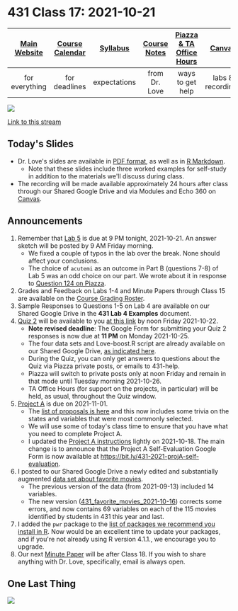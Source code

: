 # 431 Class 17: 2021-10-21

[Main Website](https://thomaselove.github.io/431/) | [Course Calendar](https://thomaselove.github.io/431/calendar.html) | [Syllabus](https://thomaselove.github.io/431-2021-syllabus/) | [Course Notes](https://thomaselove.github.io/431-notes/) | [Piazza & TA Office Hours](https://thomaselove.github.io/431/contact.html) | [Canvas](https://canvas.case.edu) | [Data and Code](https://github.com/THOMASELOVE/431-data)
:-----------: | :--------------: | :----------: | :---------: | :-------------: | :-----------: | :------------:
for everything | for deadlines | expectations | from Dr. Love | ways to get help | labs & recordings | for downloads

![](https://github.com/THOMASELOVE/431-2021/blob/main/classes/class17/images/laderas_2021-10-15a.PNG)

[Link to this stream](https://twitter.com/tladeras/status/1449171307770253314?s=21)

## Today's Slides

- Dr. Love's slides are available in [PDF format](https://github.com/THOMASELOVE/431-2021/blob/main/classes/class17/431-class17-slides.pdf), as well as in [R Markdown](https://github.com/THOMASELOVE/431-2021/blob/main/classes/class17/431-class17-slides.Rmd). 
    - Note that these slides include three worked examples for self-study in addition to the materials we'll discuss during class.
- The recording will be made available approximately 24 hours after class through our Shared Google Drive and via Modules and Echo 360 on [Canvas](https://canvas.case.edu).

## Announcements

1. Remember that [Lab 5](https://github.com/THOMASELOVE/431-2021/tree/main/labs/lab05) is due at 9 PM tonight, 2021-10-21. An answer sketch will be posted by 9 AM Friday morning.
    - We fixed a couple of typos in the lab over the break. None should affect your conclusions.
    - The choice of `acutemi` as an outcome in Part B (questions 7-8) of Lab 5 was an odd choice on our part. We wrote about it in response to [Question 124 on Piazza](https://piazza.com/class/kseogqdhsbk1cr?cid=124).
3. Grades and Feedback on Labs 1-4 and Minute Papers through Class 15 are available on the [Course Grading Roster](https://bit.ly/431-2021-grades).
4. Sample Responses to Questions 1-5 on Lab 4 are available on our Shared Google Drive in the **431 Lab 4 Examples** document.
5. [Quiz 2](https://github.com/THOMASELOVE/431-2021/tree/main/quizzes/quiz2) will be available to you [at this link](https://github.com/THOMASELOVE/431-2021/tree/main/quizzes/quiz2) by noon Friday 2021-10-22.  
    - **Note revised deadline**: The Google Form for submitting your Quiz 2 responses is now due at **11 PM** on Monday 2021-10-25.
    - The four data sets and Love-boost.R script are already available on our Shared Google Drive, [as indicated here](https://github.com/THOMASELOVE/431-2021/tree/main/quizzes/quiz2).
    - During the Quiz, you can only get answers to questions about the Quiz via Piazza private posts, or emails to 431-help.
    - Piazza will switch to private posts only at noon Friday and remain in that mode until Tuesday morning 2021-10-26.
    - TA Office Hours (for support on the projects, in particular) will be held, as usual, throughout the Quiz window.
6. [Project A](https://thomaselove.github.io/431-2021-projectA/) is due on 2021-11-01.
    - The [list of proposals is here](https://github.com/THOMASELOVE/431-2021/blob/main/projectA/proposals.md) and this now includes some trivia on the states and variables that were most commonly selected.
    - We will use some of today's class time to ensure that you have what you need to complete Project A.
    - I updated the [Project A instructions](https://thomaselove.github.io/431-2021-projectA/) lightly on 2021-10-18. The main change is to announce that the Project A Self-Evaluation Google Form is now available at https://bit.ly/431-2021-projA-self-evaluation.
7. I posted to our Shared Google Drive a newly edited and substantially augmented [data set about favorite movies](https://github.com/THOMASELOVE/431-2021/blob/main/classes/movies/README.md#new-and-amplified-data-set).
    - The previous version of the data (from 2021-09-13) included 14 variables. 
    - The new version ([431_favorite_movies_2021-10-16](https://docs.google.com/spreadsheets/u/1/d/1t4668vGN-97284uWbH154LQHmj8p90hkIlafPOjnIcQ/edit?usp=sharing)) corrects some errors, and now contains 69 variables on each of the 115 movies identified by students in 431 this year and last.
8. I added the `pwr` package to the [list of packages we recommend you install in R](https://thomaselove.github.io/431/r_packages.html). Now would be an excellent time to update your packages, and if you're not already using R version 4.1.1., we encourage you to upgrade.
9. Our next [Minute Paper](https://github.com/THOMASELOVE/431-2021/blob/main/minutepapers) will be after Class 18. If you wish to share anything with Dr. Love, specifically, email is always open.

## One Last Thing

![](https://github.com/THOMASELOVE/431-2021/blob/main/classes/class17/images/laderas_2021-10-15b.PNG)

